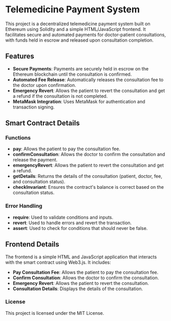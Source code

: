 # Telemedicine Payment System

This project is a decentralized telemedicine payment system built on Ethereum using Solidity and a simple HTML/JavaScript frontend. It facilitates secure and automated payments for doctor-patient consultations, with funds held in escrow and released upon consultation completion.

## Features

- **Secure Payments**: Payments are securely held in escrow on the Ethereum blockchain until the consultation is confirmed.
- **Automated Fee Release**: Automatically releases the consultation fee to the doctor upon confirmation.
- **Emergency Revert**: Allows the patient to revert the consultation and get a refund if the consultation is not completed.
- **MetaMask Integration**: Uses MetaMask for authentication and transaction signing.

## Smart Contract Details

### Functions

- **pay**: Allows the patient to pay the consultation fee.
- **confirmConsultation**: Allows the doctor to confirm the consultation and release the payment.
- **emergencyRevert**: Allows the patient to revert the consultation and get a refund.
- **getDetails**: Returns the details of the consultation (patient, doctor, fee, and consultation status).
- **checkInvariant**: Ensures the contract's balance is correct based on the consultation status.

### Error Handling

- **require**: Used to validate conditions and inputs.
- **revert**: Used to handle errors and revert the transaction.
- **assert**: Used to check for conditions that should never be false.

## Frontend Details

The frontend is a simple HTML and JavaScript application that interacts with the smart contract using Web3.js. It includes:

- **Pay Consultation Fee**: Allows the patient to pay the consultation fee.
- **Confirm Consultation**: Allows the doctor to confirm the consultation.
- **Emergency Revert**: Allows the patient to revert the consultation.
- **Consultation Details**: Displays the details of the consultation.

### License

This project is licensed under the MIT License.

